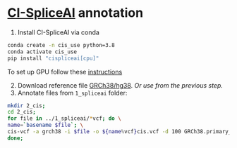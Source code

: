 # [CI-SpliceAI](https://github.com/YStrauch/CI-SpliceAI__Annotation) annotation
1. Install CI-SpliceAI via conda
```bash
conda create -n cis_use python=3.8
conda activate cis_use
pip install "cispliceai[cpu]"
```
To set up GPU follow these [instructions](https://ci-spliceai.com/install/) 

2. Download reference file [GRCh38/hg38](http://hgdownload.cse.ucsc.edu/goldenPath/hg38/bigZips/hg38.fa.gz). *Or use from the previous step.*
3. Annotate files from `1_spliceai` folder:
```bash
mkdir 2_cis;
cd 2_cis;
for file in ../1_spliceai/*vcf; do \
name=`basename $file`; \
cis-vcf -a grch38 -i $file -o ${name%vcf}cis.vcf -d 100 GRCh38.primary_assembly.genome.fa; \
done;
```
